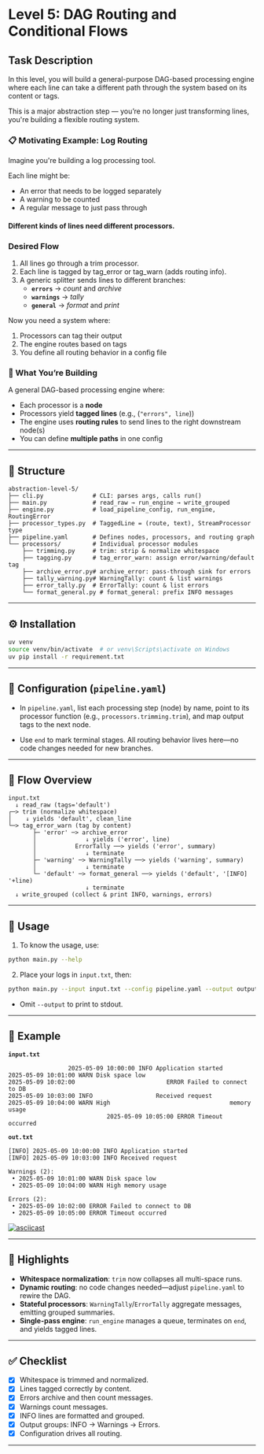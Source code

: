 # Level 5: DAG Routing and Conditional Flows

## Task Description 

In this level, you will build a general-purpose DAG-based processing engine where each line can take a different path through the system based on its content or tags. 

This is a major abstraction step — you’re no longer just transforming lines, you're building a flexible routing system.

### 📋 Motivating Example: Log Routing

Imagine you're building a log processing tool.

Each line might be:
- An error that needs to be logged separately
- A warning to be counted
- A regular message to just pass through

#### Different kinds of lines need different processors.

### Desired Flow
1. All lines go through a trim processor.
2. Each line is tagged by tag_error or tag_warn (adds routing info).
3. A generic splitter sends lines to different branches:
   - **`errors`** → _count_ and _archive_ 
   - **`warnings`** → _tally_
   - **`general`** → _format_ and _print_
   
Now you need a system where:
1. Processors can tag their output
2. The engine routes based on tags
3. You define all routing behavior in a config file

### 🧠 What You’re Building
A general DAG-based processing engine where:
- Each processor is a **node**
- Processors yield **tagged lines** (e.g., (`"errors", line`))
- The engine uses **routing rules** to send lines to the right downstream node(s)
- You can define **multiple paths** in one config



---
## 📂 Structure
```
abstraction-level-5/
├── cli.py              # CLI: parses args, calls run()
├── main.py             # read_raw → run_engine → write_grouped
├── engine.py           # load_pipeline_config, run_engine, RoutingError
├── processor_types.py  # TaggedLine = (route, text), StreamProcessor type
├── pipeline.yaml       # Defines nodes, processors, and routing graph
└── processors/         # Individual processor modules
    ├── trimming.py     # trim: strip & normalize whitespace
    ├── tagging.py      # tag_error_warn: assign error/warning/default tag
    ├── archive_error.py# archive_error: pass-through sink for errors
    ├── tally_warning.py# WarningTally: count & list warnings
    ├── error_tally.py  # ErrorTally: count & list errors
    └── format_general.py # format_general: prefix INFO messages
```

---

## ⚙️ Installation

```bash
uv venv
source venv/bin/activate  # or venv\Scripts\activate on Windows
uv pip install -r requirement.txt
```

---

## 🔧 Configuration (`pipeline.yaml`)
- In `pipeline.yaml`, list each processing step (node) by name, point to its processor function (e.g., `processors.trimming.trim`), and map output tags to the next node. 


- Use `end` to mark terminal stages. All routing behavior lives here—no code changes needed for new branches.


---

## 🚦 Flow Overview

```plaintext
input.txt
  ↓ read_raw (tags='default')
┌─> trim (normalize whitespace)
│    ↓ yields 'default', clean_line
└─> tag_error_warn (tag by content)
       ├─ 'error' ─> archive_error
       │              ↓ yields ('error', line)
       │           ErrorTally ──> yields ('error', summary)
       │              ↓ terminate
       ├─ 'warning' ─> WarningTally ──> yields ('warning', summary)
       │              ↓ terminate
       └─ 'default' ─> format_general ──> yields ('default', '[INFO] '+line)
                      ↓ terminate
  ↓ write_grouped (collect & print INFO, warnings, errors)
```

---

## 🚀 Usage

1. To know the usage, use:
```bash
python main.py --help
```


2. Place your logs in `input.txt`, then:
```bash
python main.py --input input.txt --config pipeline.yaml --output output.txt
```
- Omit `--output` to print to stdout.


---

## 🧪 Example

**`input.txt`**
```
                 2025-05-09 10:00:00 INFO Application started
2025-05-09 10:01:00 WARN Disk space low
2025-05-09 10:02:00                          ERROR Failed to connect to DB
2025-05-09 10:03:00 INFO                  Received request
2025-05-09 10:04:00 WARN High                                  memory usage
                            2025-05-09 10:05:00 ERROR Timeout                                           occurred
```

**`out.txt`**
```
[INFO] 2025-05-09 10:00:00 INFO Application started
[INFO] 2025-05-09 10:03:00 INFO Received request

Warnings (2):
 • 2025-05-09 10:01:00 WARN Disk space low
 • 2025-05-09 10:04:00 WARN High memory usage

Errors (2):
 • 2025-05-09 10:02:00 ERROR Failed to connect to DB
 • 2025-05-09 10:05:00 ERROR Timeout occurred
```

[![asciicast](https://asciinema.org/a/Yj6PvIOZcGCKK6xqQEZiPrOW6.svg)](https://asciinema.org/a/Yj6PvIOZcGCKK6xqQEZiPrOW6)


---

## 🔑 Highlights

- **Whitespace normalization**: `trim` now collapses all multi-space runs.
- **Dynamic routing**: no code changes needed—adjust `pipeline.yaml` to rewire the DAG.
- **Stateful processors**: `WarningTally`/`ErrorTally` aggregate messages, emitting grouped summaries.
- **Single-pass engine**: `run_engine` manages a queue, terminates on `end`, and yields tagged lines.

---

## ✅ Checklist

- [x] Whitespace is trimmed and normalized.
- [x] Lines tagged correctly by content.
- [x] Errors archive and then count messages.
- [x] Warnings count messages.
- [x] INFO lines are formatted and grouped.
- [x] Output groups: INFO → Warnings → Errors.
- [x] Configuration drives all routing.

---

